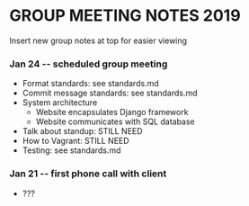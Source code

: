 # GROUP MEETING NOTES 2019
Insert new group notes at top for easier viewing
### Jan 24 -- scheduled group meeting
* Format standards: see standards.md
* Commit message standards: see standards.md
* System architecture
  * Website encapsulates Django framework
  * Website communicates with SQL database
* Talk about standup: STILL NEED
* How to Vagrant: STILL NEED
* Testing: see standards.md
### Jan 21 -- first phone call with client
* ???

